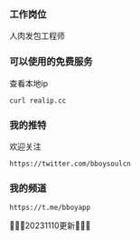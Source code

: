 ### 工作岗位

人肉发包工程师

### 可以使用的免费服务

查看本地ip

`curl realip.cc`

### 我的推特

欢迎关注

`https://twitter.com/bboysoulcn`

### 我的频道

`https://t.me/bboyapp`

🤖🤖🤖20231110更新🤖🤖🤖


